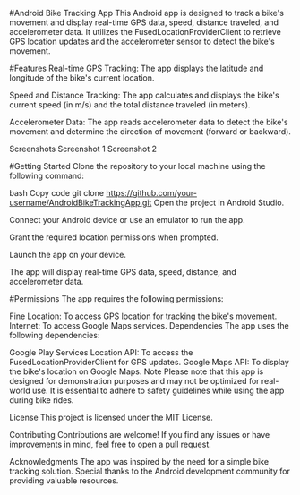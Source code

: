 #Android Bike Tracking App
This Android app is designed to track a bike's movement and display real-time GPS data, speed, distance traveled, and accelerometer data. It utilizes the FusedLocationProviderClient to retrieve GPS location updates and the accelerometer sensor to detect the bike's movement.

#Features
Real-time GPS Tracking: The app displays the latitude and longitude of the bike's current location.

Speed and Distance Tracking: The app calculates and displays the bike's current speed (in m/s) and the total distance traveled (in meters).

Accelerometer Data: The app reads accelerometer data to detect the bike's movement and determine the direction of movement (forward or backward).

Screenshots
Screenshot 1
Screenshot 2

#Getting Started
Clone the repository to your local machine using the following command:

bash
Copy code
git clone https://github.com/your-username/AndroidBikeTrackingApp.git
Open the project in Android Studio.

Connect your Android device or use an emulator to run the app.

Grant the required location permissions when prompted.

Launch the app on your device.

The app will display real-time GPS data, speed, distance, and accelerometer data.

#Permissions
The app requires the following permissions:

Fine Location: To access GPS location for tracking the bike's movement.
Internet: To access Google Maps services.
Dependencies
The app uses the following dependencies:

Google Play Services Location API: To access the FusedLocationProviderClient for GPS updates.
Google Maps API: To display the bike's location on Google Maps.
Note
Please note that this app is designed for demonstration purposes and may not be optimized for real-world use. It is essential to adhere to safety guidelines while using the app during bike rides.

License
This project is licensed under the MIT License.

Contributing
Contributions are welcome! If you find any issues or have improvements in mind, feel free to open a pull request.

Acknowledgments
The app was inspired by the need for a simple bike tracking solution.
Special thanks to the Android development community for providing valuable resources.
